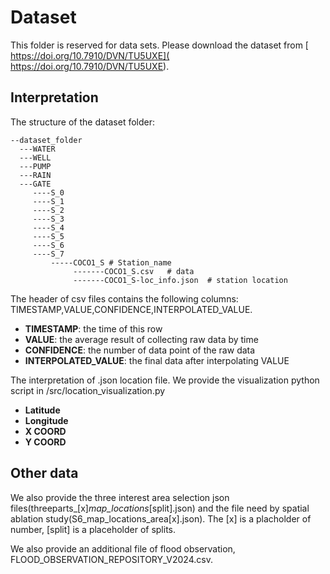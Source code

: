 # Dataset
This folder is reserved for data sets. Please download the dataset from [ https://doi.org/10.7910/DVN/TU5UXE]( https://doi.org/10.7910/DVN/TU5UXE).

## Interpretation
The structure of the dataset folder:
```
--dataset_folder
  ---WATER
  ---WELL
  ---PUMP
  ---RAIN
  ---GATE
     ----S_0
     ----S_1
     ----S_2
     ----S_3
     ----S_4
     ----S_5
     ----S_6
     ----S_7
         -----COCO1_S # Station_name
              -------COCO1_S.csv   # data
              -------COCO1_S-loc_info.json  # station location
```

The header of csv files contains the following columns:  TIMESTAMP,VALUE,CONFIDENCE,INTERPOLATED_VALUE. 
- **TIMESTAMP**: the time of this row
- **VALUE**: the average result of collecting raw data by time 
- **CONFIDENCE**: the number of data point of the raw data
- **INTERPOLATED_VALUE**: the final data after interpolating VALUE

The interpretation of .json location file. We provide the visualization python script in /src/location_visualization.py
 - **Latitude**
 - **Longitude**
 - **X COORD**
 - **Y COORD**


## Other data
We also provide the three interest area selection json files(threeparts_[x]_map_locations_[split].json) and the file need by spatial ablation study(S6_map_locations_area[x].json). The [x] is a placholder of number, [split] is a placeholder of splits. 

We also provide an additional file of flood observation, FLOOD_OBSERVATION_REPOSITORY_V2024.csv.
